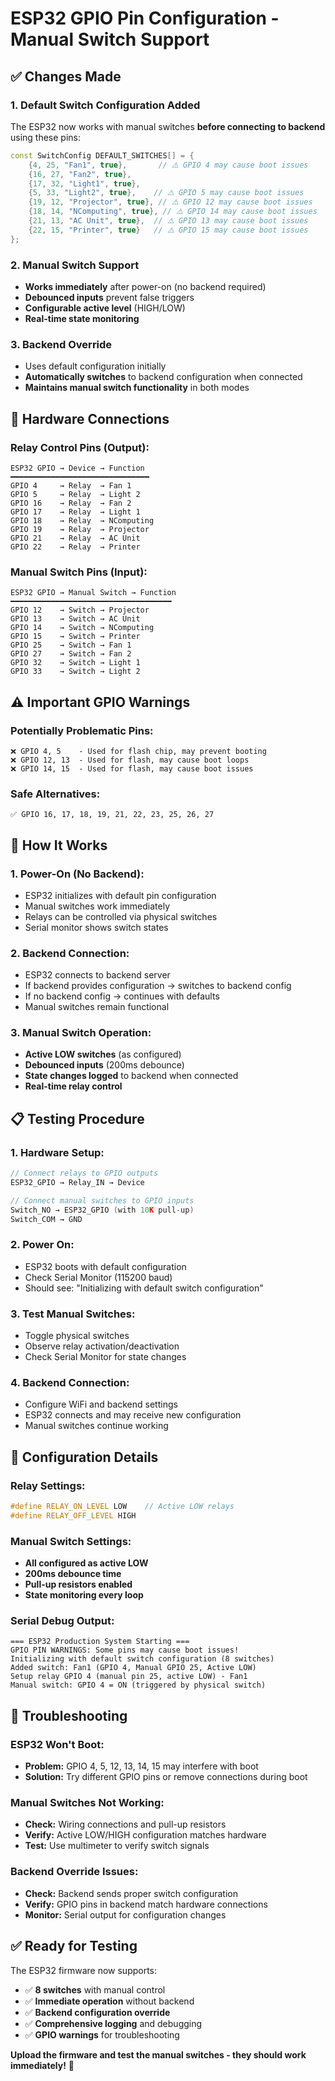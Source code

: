 # ESP32 GPIO Pin Configuration - Manual Switch Support

## ✅ **Changes Made**

### **1. Default Switch Configuration Added**
The ESP32 now works with manual switches **before connecting to backend** using these pins:

```cpp
const SwitchConfig DEFAULT_SWITCHES[] = {
    {4, 25, "Fan1", true},       // ⚠️ GPIO 4 may cause boot issues
    {16, 27, "Fan2", true},
    {17, 32, "Light1", true},
    {5, 33, "Light2", true},    // ⚠️ GPIO 5 may cause boot issues
    {19, 12, "Projector", true}, // ⚠️ GPIO 12 may cause boot issues
    {18, 14, "NComputing", true}, // ⚠️ GPIO 14 may cause boot issues
    {21, 13, "AC Unit", true},  // ⚠️ GPIO 13 may cause boot issues
    {22, 15, "Printer", true}   // ⚠️ GPIO 15 may cause boot issues
};
```

### **2. Manual Switch Support**
- **Works immediately** after power-on (no backend required)
- **Debounced inputs** prevent false triggers
- **Configurable active level** (HIGH/LOW)
- **Real-time state monitoring**

### **3. Backend Override**
- Uses default configuration initially
- **Automatically switches** to backend configuration when connected
- **Maintains manual switch functionality** in both modes

## 🔌 **Hardware Connections**

### **Relay Control Pins (Output):**
```
ESP32 GPIO → Device → Function
━━━━━━━━━━━━━━━━━━━━━━━━━━━━━━━
GPIO 4     → Relay  → Fan 1
GPIO 5     → Relay  → Light 2
GPIO 16    → Relay  → Fan 2
GPIO 17    → Relay  → Light 1
GPIO 18    → Relay  → NComputing
GPIO 19    → Relay  → Projector
GPIO 21    → Relay  → AC Unit
GPIO 22    → Relay  → Printer
```

### **Manual Switch Pins (Input):**
```
ESP32 GPIO → Manual Switch → Function
━━━━━━━━━━━━━━━━━━━━━━━━━━━━━━━━━━━━
GPIO 12    → Switch → Projector
GPIO 13    → Switch → AC Unit
GPIO 14    → Switch → NComputing
GPIO 15    → Switch → Printer
GPIO 25    → Switch → Fan 1
GPIO 27    → Switch → Fan 2
GPIO 32    → Switch → Light 1
GPIO 33    → Switch → Light 2
```

## ⚠️ **Important GPIO Warnings**

### **Potentially Problematic Pins:**
```
❌ GPIO 4, 5    - Used for flash chip, may prevent booting
❌ GPIO 12, 13  - Used for flash, may cause boot loops
❌ GPIO 14, 15  - Used for flash, may cause boot issues
```

### **Safe Alternatives:**
```
✅ GPIO 16, 17, 18, 19, 21, 22, 23, 25, 26, 27
```

## 🔧 **How It Works**

### **1. Power-On (No Backend):**
- ESP32 initializes with default pin configuration
- Manual switches work immediately
- Relays can be controlled via physical switches
- Serial monitor shows switch states

### **2. Backend Connection:**
- ESP32 connects to backend server
- If backend provides configuration → switches to backend config
- If no backend config → continues with defaults
- Manual switches remain functional

### **3. Manual Switch Operation:**
- **Active LOW switches** (as configured)
- **Debounced inputs** (200ms debounce)
- **State changes logged** to backend when connected
- **Real-time relay control**

## 📋 **Testing Procedure**

### **1. Hardware Setup:**
```cpp
// Connect relays to GPIO outputs
ESP32_GPIO → Relay_IN → Device

// Connect manual switches to GPIO inputs
Switch_NO → ESP32_GPIO (with 10K pull-up)
Switch_COM → GND
```

### **2. Power On:**
- ESP32 boots with default configuration
- Check Serial Monitor (115200 baud)
- Should see: "Initializing with default switch configuration"

### **3. Test Manual Switches:**
- Toggle physical switches
- Observe relay activation/deactivation
- Check Serial Monitor for state changes

### **4. Backend Connection:**
- Configure WiFi and backend settings
- ESP32 connects and may receive new configuration
- Manual switches continue working

## 🎯 **Configuration Details**

### **Relay Settings:**
```cpp
#define RELAY_ON_LEVEL LOW    // Active LOW relays
#define RELAY_OFF_LEVEL HIGH
```

### **Manual Switch Settings:**
- **All configured as active LOW**
- **200ms debounce time**
- **Pull-up resistors enabled**
- **State monitoring every loop**

### **Serial Debug Output:**
```
=== ESP32 Production System Starting ===
GPIO PIN WARNINGS: Some pins may cause boot issues!
Initializing with default switch configuration (8 switches)
Added switch: Fan1 (GPIO 4, Manual GPIO 25, Active LOW)
Setup relay GPIO 4 (manual pin 25, active LOW) - Fan1
Manual switch: GPIO 4 = ON (triggered by physical switch)
```

## 🚨 **Troubleshooting**

### **ESP32 Won't Boot:**
- **Problem:** GPIO 4, 5, 12, 13, 14, 15 may interfere with boot
- **Solution:** Try different GPIO pins or remove connections during boot

### **Manual Switches Not Working:**
- **Check:** Wiring connections and pull-up resistors
- **Verify:** Active LOW/HIGH configuration matches hardware
- **Test:** Use multimeter to verify switch signals

### **Backend Override Issues:**
- **Check:** Backend sends proper switch configuration
- **Verify:** GPIO pins in backend match hardware connections
- **Monitor:** Serial output for configuration changes

## ✅ **Ready for Testing**

The ESP32 firmware now supports:
- ✅ **8 switches** with manual control
- ✅ **Immediate operation** without backend
- ✅ **Backend configuration override**
- ✅ **Comprehensive logging** and debugging
- ✅ **GPIO warnings** for troubleshooting

**Upload the firmware and test the manual switches - they should work immediately!** 🚀